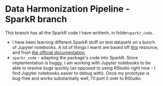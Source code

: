 # Data Harmonization Pipeline - SparkR branch

This branch has all the SparkR code I have writtenh, in folder```sparkr_code```.
* I have been learning different SparkR stuff on test datasets on a bunch of Jupyter notebooks. A lot of things I learnt are based off [this](https://github.com/jadianes/spark-r-notebooks) resource, and from [the official documentation](https://spark.apache.org/docs/latest/sparkr.html).
* ```sparkr_code``` - adapting the package's code into SparkR. Since implementation is buggy, I am working with Jupyter notebooks to be able to resolve bugs quickly (as opposed to using RStudio right now - I find Jupyter notebooks easier to debug with). Once my prototype is bug-free and works substantially well, I'll port it over to RStudio.
